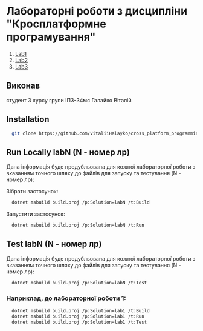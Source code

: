 # Лабораторні роботи з дисципліни "Кросплатформне програмування"

1. [Lab1](https://github.com/VitaliiHalayko/cross_platform_programming/tree/master/lab1)
2. [Lab2](https://github.com/VitaliiHalayko/cross_platform_programming/tree/master/lab2)
3. [Lab3](https://github.com/VitaliiHalayko/cross_platform_programming/tree/master/lab3)

## Виконав

студент 3 курсу групи ІПЗ-34мс Галайко Віталій

## Installation

```bash
  git clone https://github.com/VitaliiHalayko/cross_platform_programming
```

## Run Locally labN (N - номер лр)

Дана інформація буде продубльована для кожної лабораторної роботи з вказанням точного шляху до файлів для запуску та тестування (N - номер лр):

Зібрати застосунок:

```bash
  dotnet msbuild build.proj /p:Solution=labN /t:Build
```

Запустити застосунок:

```bash
  dotnet msbuild build.proj /p:Solution=labN /t:Run
```

## Test labN (N - номер лр)

Дана інформація буде продубльована для кожної лабораторної роботи з вказанням точного шляху до файлів для запуску та тестування (N - номер лр):

```bash
  dotnet msbuild build.proj /p:Solution=labN /t:Test
```

### Наприклад, до лабораторної роботи 1:

```bash
  dotnet msbuild build.proj /p:Solution=lab1 /t:Build
  dotnet msbuild build.proj /p:Solution=lab1 /t:Run
  dotnet msbuild build.proj /p:Solution=lab1 /t:Test
```
